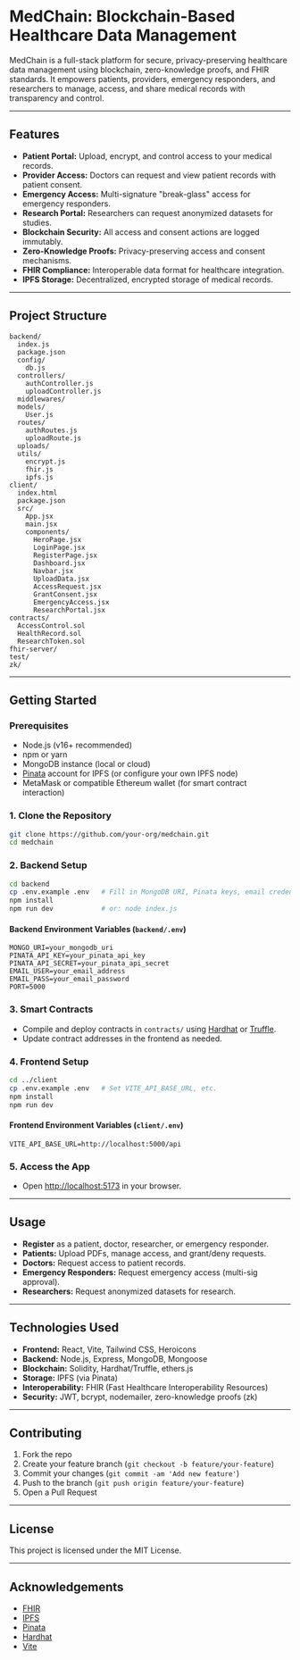 # MedChain: Blockchain-Based Healthcare Data Management

MedChain is a full-stack platform for secure, privacy-preserving healthcare data management using blockchain, zero-knowledge proofs, and FHIR standards. It empowers patients, providers, emergency responders, and researchers to manage, access, and share medical records with transparency and control.

---

## Features

- **Patient Portal:** Upload, encrypt, and control access to your medical records.
- **Provider Access:** Doctors can request and view patient records with patient consent.
- **Emergency Access:** Multi-signature "break-glass" access for emergency responders.
- **Research Portal:** Researchers can request anonymized datasets for studies.
- **Blockchain Security:** All access and consent actions are logged immutably.
- **Zero-Knowledge Proofs:** Privacy-preserving access and consent mechanisms.
- **FHIR Compliance:** Interoperable data format for healthcare integration.
- **IPFS Storage:** Decentralized, encrypted storage of medical records.

---

## Project Structure

```
backend/
  index.js
  package.json
  config/
    db.js
  controllers/
    authController.js
    uploadController.js
  middlewares/
  models/
    User.js
  routes/
    authRoutes.js
    uploadRoute.js
  uploads/
  utils/
    encrypt.js
    fhir.js
    ipfs.js
client/
  index.html
  package.json
  src/
    App.jsx
    main.jsx
    components/
      HeroPage.jsx
      LoginPage.jsx
      RegisterPage.jsx
      Dashboard.jsx
      Navbar.jsx
      UploadData.jsx
      AccessRequest.jsx
      GrantConsent.jsx
      EmergencyAccess.jsx
      ResearchPortal.jsx
contracts/
  AccessControl.sol
  HealthRecord.sol
  ResearchToken.sol
fhir-server/
test/
zk/
```

---

## Getting Started

### Prerequisites

- Node.js (v16+ recommended)
- npm or yarn
- MongoDB instance (local or cloud)
- [Pinata](https://pinata.cloud/) account for IPFS (or configure your own IPFS node)
- MetaMask or compatible Ethereum wallet (for smart contract interaction)

### 1. Clone the Repository

```sh
git clone https://github.com/your-org/medchain.git
cd medchain
```

### 2. Backend Setup

```sh
cd backend
cp .env.example .env   # Fill in MongoDB URI, Pinata keys, email credentials, etc.
npm install
npm run dev            # or: node index.js
```

#### Backend Environment Variables (`backend/.env`)

```
MONGO_URI=your_mongodb_uri
PINATA_API_KEY=your_pinata_api_key
PINATA_API_SECRET=your_pinata_api_secret
EMAIL_USER=your_email_address
EMAIL_PASS=your_email_password
PORT=5000
```

### 3. Smart Contracts

- Compile and deploy contracts in `contracts/` using [Hardhat](https://hardhat.org/) or [Truffle](https://trufflesuite.com/).
- Update contract addresses in the frontend as needed.

### 4. Frontend Setup

```sh
cd ../client
cp .env.example .env   # Set VITE_API_BASE_URL, etc.
npm install
npm run dev
```

#### Frontend Environment Variables (`client/.env`)

```
VITE_API_BASE_URL=http://localhost:5000/api
```

### 5. Access the App

- Open [http://localhost:5173](http://localhost:5173) in your browser.

---

## Usage

- **Register** as a patient, doctor, researcher, or emergency responder.
- **Patients:** Upload PDFs, manage access, and grant/deny requests.
- **Doctors:** Request access to patient records.
- **Emergency Responders:** Request emergency access (multi-sig approval).
- **Researchers:** Request anonymized datasets for research.

---

## Technologies Used

- **Frontend:** React, Vite, Tailwind CSS, Heroicons
- **Backend:** Node.js, Express, MongoDB, Mongoose
- **Blockchain:** Solidity, Hardhat/Truffle, ethers.js
- **Storage:** IPFS (via Pinata)
- **Interoperability:** FHIR (Fast Healthcare Interoperability Resources)
- **Security:** JWT, bcrypt, nodemailer, zero-knowledge proofs (zk)

---

## Contributing

1. Fork the repo
2. Create your feature branch (`git checkout -b feature/your-feature`)
3. Commit your changes (`git commit -am 'Add new feature'`)
4. Push to the branch (`git push origin feature/your-feature`)
5. Open a Pull Request

---

## License

This project is licensed under the MIT License.

---

## Acknowledgements

- [FHIR](https://www.hl7.org/fhir/)
- [IPFS](https://ipfs.io/)
- [Pinata](https://pinata.cloud/)
- [Hardhat](https://hardhat.org/)
- [Vite](https://vitejs.dev/)
